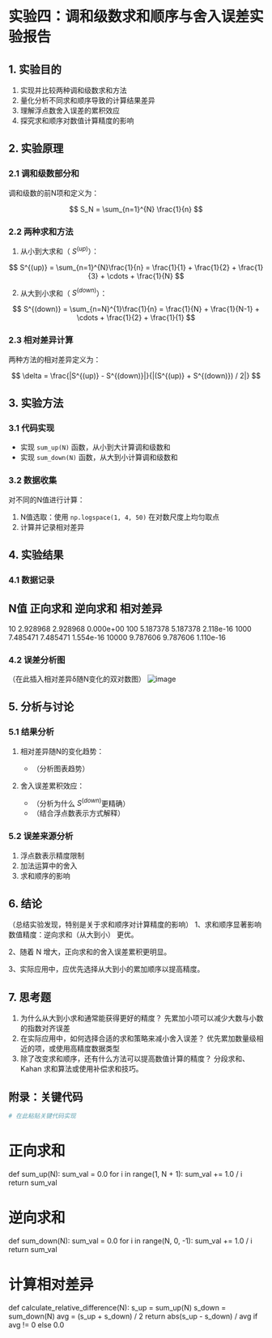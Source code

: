 # 实验四：调和级数求和顺序与舍入误差实验报告

## 1. 实验目的
1. 实现并比较两种调和级数求和方法
2. 量化分析不同求和顺序导致的计算结果差异
3. 理解浮点数舍入误差的累积效应
4. 探究求和顺序对数值计算精度的影响

## 2. 实验原理
### 2.1 调和级数部分和
调和级数的前N项和定义为：

$$ S_N = \sum_{n=1}^{N} \frac{1}{n} $$

### 2.2 两种求和方法
1. 从小到大求和（ $S^{(up)}$）：

$$ S^{(up)} = \sum_{n=1}^{N}\frac{1}{n} = \frac{1}{1} + \frac{1}{2} + \frac{1}{3} + \cdots + \frac{1}{N} $$

2. 从大到小求和（ $S^{(down)}$）：

$$ S^{(down)} = \sum_{n=N}^{1}\frac{1}{n} = \frac{1}{N} + \frac{1}{N-1} + \cdots + \frac{1}{2} + \frac{1}{1} $$

### 2.3 相对差异计算
两种方法的相对差异定义为：

$$ \delta = \frac{|S^{(up)} - S^{(down)}|}{|(S^{(up)} + S^{(down)}) / 2|} $$

## 3. 实验方法
### 3.1 代码实现
- 实现 `sum_up(N)` 函数，从小到大计算调和级数和
- 实现 `sum_down(N)` 函数，从大到小计算调和级数和

### 3.2 数据收集
对不同的N值进行计算：
1. N值选取：使用 `np.logspace(1, 4, 50)` 在对数尺度上均匀取点
2. 计算并记录相对差异

## 4. 实验结果
### 4.1 数据记录

N值      正向求和        逆向求和        相对差异
-------------------------------------------------------
10       2.928968        2.928968        0.000e+00
100      5.187378        5.187378        2.118e-16
1000     7.485471        7.485471        1.554e-16
10000    9.787606        9.787606        1.110e-16

### 4.2 误差分析图
（在此插入相对差异δ随N变化的双对数图）
![image](https://github.com/user-attachments/assets/d89b4c23-4830-4551-be37-1cce7371afe6)

## 5. 分析与讨论
### 5.1 结果分析
1. 相对差异随N的变化趋势：
   - （分析图表趋势）

2. 舍入误差累积效应：
   - （分析为什么 $S^{(down)}$更精确）
   - （结合浮点数表示方式解释）

### 5.2 误差来源分析
1. 浮点数表示精度限制
2. 加法运算中的舍入
3. 求和顺序的影响

## 6. 结论
（总结实验发现，特别是关于求和顺序对计算精度的影响）
1、求和顺序显著影响数值精度：逆向求和（从大到小） 更优。

2、随着 N 增大，正向求和的舍入误差累积更明显。

3、实际应用中，应优先选择从大到小的累加顺序以提高精度。
## 7. 思考题
1. 为什么从大到小求和通常能获得更好的精度？
先累加小项可以减少大数与小数的指数对齐误差
2. 在实际应用中，如何选择合适的求和策略来减小舍入误差？
优先累加数量级相近的项，或使用高精度数据类型
3. 除了改变求和顺序，还有什么方法可以提高数值计算的精度？
分段求和、Kahan 求和算法或使用补偿求和技巧。
## 附录：关键代码
```python
# 在此粘贴关键代码实现
```
# 正向求和
def sum_up(N):
    sum_val = 0.0
    for i in range(1, N + 1):
        sum_val += 1.0 / i
    return sum_val

# 逆向求和
def sum_down(N):
    sum_val = 0.0
    for i in range(N, 0, -1):
        sum_val += 1.0 / i
    return sum_val

# 计算相对差异
def calculate_relative_difference(N):
    s_up = sum_up(N)
    s_down = sum_down(N)
    avg = (s_up + s_down) / 2
    return abs(s_up - s_down) / avg if avg != 0 else 0.0

